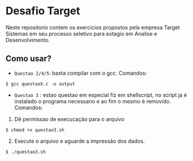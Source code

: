 # Desafio Target

Neste repositorio contem os exercicios propostos pela empresa Target Sistemas em seu processo seletivo para estagio em Analise e Desenvolvimento.

## Como usar?

* `Questao 2/4/5`: basta compilar com o gcc.
Comandos:

```
$ gcc questaoX.c -o output
```

* `Questao 3` : estao questao em especial fiz em shellscript, no script ja é instalado o programa necessario e ao fim o mesmo é removido.
Comandos:

1. Dê permissao de execucação para o arquivo
```
$ chmod +x questao3.sh
```

2. Execute o arquivo e aguarde a impressão dos dados.
```
$ ./questao3.sh
```
